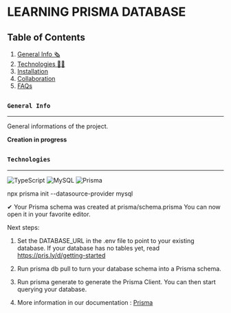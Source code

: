 # **LEARNING PRISMA DATABASE**

## Table of Contents

1. [General Info 🗞️](#general-info)
2. [Technologies 👨‍💻](#technologies)
3. [Installation](#installation)
4. [Collaboration](#collaboration)
5. [FAQs](#faqs)

<div style="margin-top: 30px;"></div>

### `General Info`

---

General informations of the project.

**Creation in progress**

<div style="margin-top: 30px;"></div>

### `Technologies`

---

<div style="margin-top: 10px;"></div>

![TypeScript](https://img.shields.io/badge/typescript-%23007ACC.svg?style=for-the-badge&logo=typescript&logoColor=white) ![MySQL](https://img.shields.io/badge/mysql-EB743B.svg?style=for-the-badge&logo=mysql&logoColor=white) ![Prisma](https://img.shields.io/badge/Prisma-3982CE?style=for-the-badge&logo=Prisma&logoColor=white)

npx prisma init --datasource-provider mysql

✔ Your Prisma schema was created at prisma/schema.prisma
You can now open it in your favorite editor.

Next steps:

1. Set the DATABASE_URL in the .env file to point to your existing database. If your database has no tables yet, read
   https://pris.ly/d/getting-started

2. Run prisma db pull to turn your database schema into a Prisma schema.

3. Run prisma generate to generate the Prisma Client. You can then start querying your database.

4. More information in our documentation :
   [Prisma](https://pris.ly/d/getting-started)

<!-- My Markdown Template
## Table of Contents
1. [General Info](#general-info)
2. [Technologies](#technologies)
3. [Installation](#installation)
4. [Collaboration](#collaboration)
5. [FAQs](#faqs)
### General Info
***
Write down the general informations of your project. It is worth to always put a project status in the Readme file. This is where you can add it.
### Screenshot
![Image text](https://www.united-internet.de/fileadmin/user_upload/Brands/Downloads/Logo_IONOS_by.jpg)
## Technologies
***
A list of technologies used within the project:
* [Technologie name](https://example.com): Version 12.3
* [Technologie name](https://example.com): Version 2.34
* [Library name](https://example.com): Version 1234
## Installation
***
A little intro about the installation.
```
$ git clone https://example.com
$ cd ../path/to/the/file
$ npm install
$ npm start
```
Side information: To use the application in a special environment use ```lorem ipsum``` to start
## Collaboration
***
Give instructions on how to collaborate with your project.
> Maybe you want to write a quote in this part.
> It should go over several rows?
> This is how you do it.
## FAQs
***
A list of frequently asked questions
1. **This is a question in bold**
Answer of the first question with _italic words_.
2. __Second question in bold__
To answer this question we use an unordered list:
* First point
* Second Point
* Third point
3. **Third question in bold**
Answer of the third question with *italic words*.
4. **Fourth question in bold**
| Headline 1 in the tablehead | Headline 2 in the tablehead | Headline 3 in the tablehead |
|:--------------|:-------------:|--------------:|
| text-align left | text-align center | text-align right | -->
